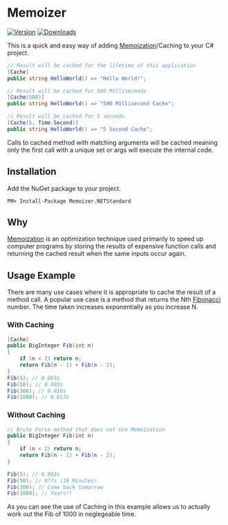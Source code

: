 # Memoizer

[![Version](https://img.shields.io/nuget/vpre/Memoizer.NETStandard.svg)](https://www.nuget.org/packages/Memoizer.NETStandard)
[![Downloads](https://img.shields.io/nuget/dt/Memoizer.NETStandard.svg)](https://www.nuget.org/packages/Memoizer.NETStandard)

This is a quick and easy way of adding [Memoization](https://en.wikipedia.org/wiki/Memoization)/Caching to your C# project.

```csharp
// Result will be cached for the lifetime of this application
[Cache]
public string HelloWorld() => "Hello World!";

// Result will be cached for 500 Milliseconds
[Cache(500)]
public string HelloWorld() => "500 Millisecond Cache";

// Result will be cached for 5 seconds
[Cache(5, Time.Second)]
public string HelloWorld() => "5 Second Cache";

```

Calls to cached method with matching arguments will be cached meaning only the first call with a unique set or args will execute the internal code.

## Installation

Add the NuGet package to your project.

```
PM> Install-Package Memoizer.NETStandard
```


## Why

[Memoization](https://en.wikipedia.org/wiki/Memoization) is an optimization technique used primarily to speed up computer programs by storing the results of expensive function calls and returning the cached result when the same inputs occur again.

## Usage Example

There are many use cases where it is appropriate to cache the result of a method call.  A popular use case is a method that returns the Nth [Fibonacci](https://en.wikipedia.org/wiki/Fibonacci) number.  The time taken increases exponentially as you increase N.

### With Caching
```csharp
[Cache]
public BigInteger Fib(int n)
{
    if (n < 2) return n;
    return Fib(n - 1) + Fib(n - 2);
}
Fib(5); // 0.003s
Fib(50); // 0.003s
Fib(300); // 0.010s
Fib(1000); // 0.013s
```

### Without Caching
```csharp
// Brute Force method that does not Use Memoization
public BigInteger Fib(int n)
{
    if (n < 2) return n;
    return Fib(n - 1) + Fib(n - 2);
}

Fib(5); // 0.003s
Fib(50); // 977s (16 Minutes)
Fib(300); // Come back tomorrow
Fib(1000); // Years!!

```

As you can see the use of Caching in this example allows us to actually work out the Fib of 1000 in neglegeable time.
